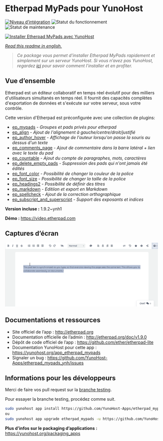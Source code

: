 <!--
N.B.: This README was automatically generated by https://github.com/YunoHost/apps/tree/master/tools/README-generator
It shall NOT be edited by hand.
-->

# Etherpad MyPads pour YunoHost

[![Niveau d’intégration](https://dash.yunohost.org/integration/etherpad_mypads.svg)](https://dash.yunohost.org/appci/app/etherpad_mypads) ![Statut du fonctionnement](https://ci-apps.yunohost.org/ci/badges/etherpad_mypads.status.svg) ![Statut de maintenance](https://ci-apps.yunohost.org/ci/badges/etherpad_mypads.maintain.svg)

[![Installer Etherpad MyPads avec YunoHost](https://install-app.yunohost.org/install-with-yunohost.svg)](https://install-app.yunohost.org/?app=etherpad_mypads)

*[Read this readme in english.](./README.md)*

> *Ce package vous permet d’installer Etherpad MyPads rapidement et simplement sur un serveur YunoHost.
Si vous n’avez pas YunoHost, regardez [ici](https://yunohost.org/#/install) pour savoir comment l’installer et en profiter.*

## Vue d’ensemble

Etherpad est un éditeur collaboratif en temps réel évolutif pour des milliers d'utilisateurs simultanés en temps réel. Il fournit des capacités complètes d'exportation de données et s'exécute sur votre serveur, sous votre contrôle.

Cette version d'Etherpad est préconfigurée avec une collection de plugins:

- [ep_mypads](https://www.npmjs.com/package/ep_mypads) - *Groupes et pads privés pour etherpad*
- [ep_align](https://www.npmjs.com/package/ep_align) - *Ajout de l'alignement à gauche/centre/droit/justifié*
- [ep_author_hover](https://www.npmjs.com/package/ep_author_hover) - *Affichage de l'auteur lorsqu'on passe la souris au dessus d'un texte*
- [ep_comments_page](https://www.npmjs.com/package/ep_comments_page) - *Ajout de commentaire dans la barre latéral + lien avec le texte du pad*
- [ep_countable](https://www.npmjs.com/package/ep_countable) - *Ajout du compte de paragraphes, mots, caractères*
- [ep_delete_empty_pads](https://www.npmjs.com/package/ep_delete_empty_pads) - *Suppression des pads qui n'ont jamais été édités*
- [ep_font_color](https://www.npmjs.com/package/ep_font_color) - *Possibilité de changer la couleur de la police*
- [ep_font_size](https://www.npmjs.com/package/ep_font_size) - *Possibilité de changer la taille de la police*
- [ep_headings2](https://www.npmjs.com/package/ep_headings2) - *Possibilité de définir des titres*
- [ep_markdown](https://www.npmjs.com/package/ep_markdown) - *Editiion et export en Markdown*
- [ep_spellcheck](https://www.npmjs.com/package/ep_spellcheck) - *Ajout de la correction orthographique*
- [ep_subscript_and_superscript](https://www.npmjs.com/package/ep_subscript_and_superscript) - *Support des exposants et indices*


**Version incluse :** 1.9.2~ynh1

**Démo :** https://video.etherpad.com

## Captures d’écran

![Capture d’écran de Etherpad MyPads](./doc/screenshots/etherpad_demo.gif)

## Documentations et ressources

* Site officiel de l’app : <http://etherpad.org>
* Documentation officielle de l’admin : <http://etherpad.org/doc/v1.9.0>
* Dépôt de code officiel de l’app : <https://github.com/ether/etherpad-lite>
* Documentation YunoHost pour cette app : <https://yunohost.org/app_etherpad_mypads>
* Signaler un bug : <https://github.com/YunoHost-Apps/etherpad_mypads_ynh/issues>

## Informations pour les développeurs

Merci de faire vos pull request sur la [branche testing](https://github.com/YunoHost-Apps/etherpad_mypads_ynh/tree/testing).

Pour essayer la branche testing, procédez comme suit.

``` bash
sudo yunohost app install https://github.com/YunoHost-Apps/etherpad_mypads_ynh/tree/testing --debug
ou
sudo yunohost app upgrade etherpad_mypads -u https://github.com/YunoHost-Apps/etherpad_mypads_ynh/tree/testing --debug
```

**Plus d’infos sur le packaging d’applications :** <https://yunohost.org/packaging_apps>